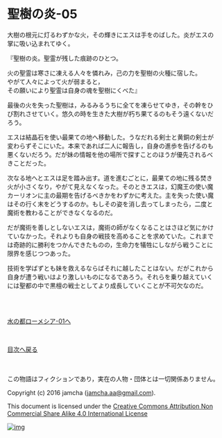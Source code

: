 # 聖樹の炎-05

大樹の根元に灯るわずかな火，その輝きにエスは手をのばした。炎がエスの  
掌に吸い込まれてゆく。  

『聖樹の炎。聖霊が残した痕跡のひとつ。  

火の聖霊は寒さに凍える人々を憐れみ，己の力を聖樹の火種に宿した。  
やがて人々によって火が弱まると，  
その願いにより聖霊は自身の魂を聖樹にくべた』  

最後の火を失った聖樹は，みるみるうちに全てを凍らせてゆき，その幹をひ  
び割れさせていく。悠久の時を生きた大樹が朽ち果てるのもそう遠くないだ  
ろう。  

エスは結晶石を使い最果ての地へ移動した。うなだれる剣士と黄銅の剣士が  
変わらずそこにいた。本来であれば二人に報告し，自身の進歩を告げるのも  
悪くないだろう。だが妹の情報を他の場所で探すことのほうが優先されるべ  
きことだった。  

次なる地へとエスは足を踏み出す。道を進むごとに，最果ての地に残る焚き  
火が小さくなり，やがて見えなくなった。そのときエスは，幻魔王の使い魔  
カーリオンに主の最期を告げるべきかをわずかに考えた。主を失った使い魔  
はその行く末をどうするのか。もしその姿を消し去ってしまったら，二度と  
魔術を教わることができなくなるのだ。  

だが魔術を善しとしないエスは，魔術の師がなくなることはさほど気にかけ  
ていなかった。それよりも自身の戦技を高めることを求めていた。これまで  
は奇跡的に勝利をつかんできたものの，生命力を犠牲にしながら戦うことに  
限界を感じつつあった。  

技術を学ばずとも妹を救えるならばそれに越したことはない。だがこれから  
自身が遭う戦いはより激しいものになるであろう。それらを乗り越えていく  
には聖都の中で黒檀の戦士としてより成長していくことが不可欠なのだ。  

<br>  
<br>  

[水の都ローメシア-01へ](https://github.com/jamcha-aa/EbonyBlades/blob/master/articles/lawmessiah/01.md)  

<br>  

[目次へ戻る](https://github.com/jamcha-aa/EbonyBlades/blob/master/README.md)  

<br>  
<br>  
この物語はフィクションであり，実在の人物・団体とは一切関係ありません。  

Copyright (c) 2016 jamcha (jamcha.aa@gmail.com).  

This document is licensed under the [Creative Commons Attribution Non Commercial Share Alike 4.0 International License](http://creativecommons.org/licenses/by-nc-sa/4.0/deed)  

[![img](http://i.creativecommons.org/l/by-nc-sa/3.0/80x15.png)](http://creativecommons.org/licenses/by-nc-sa/4.0/deed)